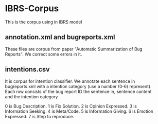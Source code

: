 # IBRS-Corpus

This is the corpus using in IBRS model

## annotation.xml and bugreports.xml 
  These files are corpus from paper "Automatic Summarization of Bug Reports". We correct some errors in it.
## intentions.csv 
  It is corpus for intention classifier. We annotate each sentence in bugreports.xml with a  intention category 
  (use a number (0-6) represent). Each row consists of the bug report ID the sentence in, sentence content and the intention category
  
  0 is Bug Description. 1 is Fix Solution. 2 is Opinion Expressed. 3 is Information Seeking.  4 is Meta/Code. 5 is Information Giving. 6 is Emotion Expressed. 7 is Step to reproduce.

